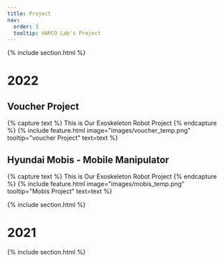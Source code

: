 ```yaml
---
title: Project
nav:
  order: 3
  tooltip: HARCO Lab's Project
---
```



{% include section.html %}


# 2022

## Voucher Project
{% capture text %}
This is Our Exoskeleton Robot Project
{% endcapture %}
{%
  include feature.html
  image="images/voucher_temp.png"
  tooltip="voucher Project"
  text=text
%}



## Hyundai Mobis - Mobile Manipulator
{% capture text %}
This is Our Exoskeleton Robot Project
{% endcapture %}
{%
  include feature.html
  image="images/mobis_temp.png"
  tooltip="Mobis Project"
  text=text
%}


{% include section.html %}

# 2021



{% include section.html %}
